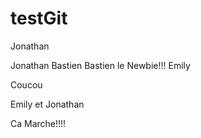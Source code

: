 # testGit
Jonathan

Jonathan
 Bastien
Bastien le Newbie!!!
Emily

<p>Coucou</p>

<p>Emily et Jonathan</p>

<p>Ca Marche!!!!</p>

